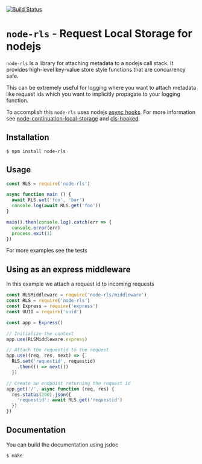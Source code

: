 [![Build Status](https://travis-ci.org/enumatech/node-rls.svg?branch=master)](https://travis-ci.org/enumatech/node-rls)

# `node-rls` - Request Local Storage for nodejs

`node-rls` Is a library for attaching metadata to a nodejs call stack.
It provides high-level key-value store style functions that are concurrency safe.

This can be extremely useful for logging where you want to attach metadata like request ids which you want to implicitly propagate to your logging function.

To accomplish this `node-rls` uses nodejs [async hooks](https://github.com/nodejs/node/blob/master/doc/api/async_hooks.md).
For more information see [node-continuation-local-storage](https://github.com/othiym23/node-continuation-local-storage) and [cls-hooked](https://github.com/jeff-lewis/cls-hooked).

## Installation
```shell
$ npm install node-rls
```

## Usage
``` javascript
const RLS = require('node-rls')

async function main () {
  await RLS.set('foo', 'bar')
  console.log(await RLS.get('foo'))
}

main().then(console.log).catch(err => {
  console.error(err)
  process.exit(1)
})
```
For more examples see the tests

## Using as an express middleware

In this example we attach a request id to incoming requests
```javascript
const RLSMiddleware = require('node-rls/middleware')
const RLS = require('node-rls')
const Express = require('express')
const UUID = require('uuid')

const app = Express()

// Initialize the context
app.use(RLSMiddleware.express)

// Attach the requestid to the request
app.use((req, res, next) => {
  RLS.set('requestid', requestid)
    .then(() => next())
  })

// Create an endpoint returning the request id
app.get('/', async function (req, res) {
  res.status(200).json({
    'requestid': await RLS.get('requestid')
  })
})
```

## Documentation
You can build the documentation using jsdoc
``` shell
$ make
```
